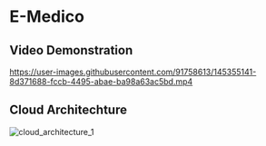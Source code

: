 # E-Medico
## Video Demonstration


https://user-images.githubusercontent.com/91758613/145355141-8d371688-fccb-4495-abae-ba98a63ac5bd.mp4

## Cloud Architechture 
![cloud_architecture_1](https://user-images.githubusercontent.com/91758613/145356239-a9410629-eb55-4d5c-beef-9a91fef6810a.jpg)
